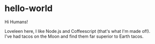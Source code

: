 # hello-world
Hi Humans!

Loveleen here, I like Node.js and Coffeescript (that's what I'm made of!).
I've had tacos on the Moon and find them far superior to Earth tacos.

